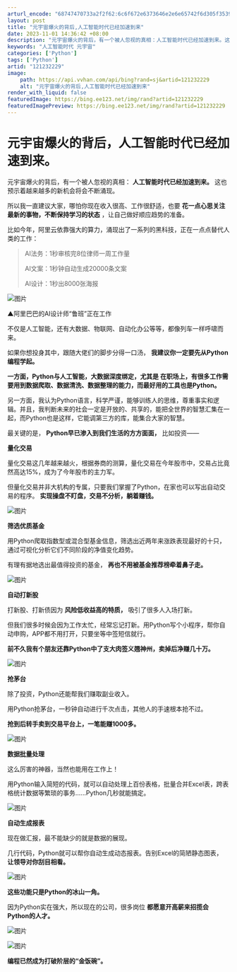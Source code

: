 ```yaml
---
arturl_encode: "68747470733a2f2f62:6c6f672e6373646e2e6e65742f6d305f35393939383434352f:61727469636c652f64657461696c732f313231323332323239"
layout: post
title: "元宇宙爆火的背后,人工智能时代已经加速到来"
date: 2023-11-01 14:36:42 +08:00
description: "元宇宙爆火的背后，有一个被人忽视的真相：人工智能时代已经加速到来。这也预示着越来越多的新机会将会不断"
keywords: "人工智能时代 元宇宙"
categories: ['Python']
tags: ['Python']
artid: "121232229"
image:
    path: https://api.vvhan.com/api/bing?rand=sj&artid=121232229
    alt: "元宇宙爆火的背后,人工智能时代已经加速到来"
render_with_liquid: false
featuredImage: https://bing.ee123.net/img/rand?artid=121232229
featuredImagePreview: https://bing.ee123.net/img/rand?artid=121232229
---
```


# 元宇宙爆火的背后，人工智能时代已经加速到来。

元宇宙爆火的背后，有一个被人忽视的真相：
**人工智能时代已经加速到来。**
这也预示着越来越多的新机会将会不断涌现。

所以我一直建议大家，哪怕你现在收入很高、工作很舒适，也要
**花一点心思关注最新的事物，不断保持学习的状态**
，让自己做好顺应趋势的准备。

比如今年，阿里云依靠强大的算力，涌现出了一系列的黑科技，正在一点点替代人类的工作：

> AI法务：1秒审核完8位律师一周工作量
>
> AI文案：1秒钟自动生成20000条文案
>
> AI设计：1秒出8000张海报

![图片](https://i-blog.csdnimg.cn/blog_migrate/085de6e16148c2bb1d4e8416b8df0053.gif)

▲阿里巴巴的AI设计师“鲁班”正在工作

不仅是人工智能，还有大数据、物联网、自动化办公等等，都像列车一样呼啸而来。

如果你想投身其中，跟随大佬们的脚步分得一口汤，
**我建议你一定要先从Python编程学起。**

**一方面，Python与人工智能，大数据深度绑定，尤其是**
**在职场上，有很多工作需要用到数据爬取、数据清洗、数据整理的能力，而最好用的工具也是Python。**

另一方面，我认为Python语言，科学严谨，能够训练人的思维，尊重事实和逻辑。并且，我判断未来的社会一定是开放的、共享的，能把全世界的智慧汇集在一起，而Python也是这样，它能调第三方的库，能集合大家的智慧。

最关键的是，
**Python早已渗入到我们生活的方方面面，**
比如投资——

**量化交易**

量化交易这几年越来越火，根据券商的测算，量化交易在今年股市中，交易占比竟然高达15%，成为了今年股市的主力军。

但量化交易并非大机构的专属，只要我们掌握了Python，在家也可以写出自动交易的程序。
**实现操盘不盯盘，交易不分析，躺着赚钱。**

![图片](https://i-blog.csdnimg.cn/blog_migrate/e3c308a293a3b45901ca385f89c12b3d.gif)

**筛选优质基金**

用Python爬取指数型或混合型基金信息，筛选出近两年来涨跌表现最好的十只，通过可视化分析它们不同阶段的净值变化趋势。

有理有据地选出最值得投资的基金，
**再也不用被基金推荐榜牵着鼻子走。**

![图片](https://i-blog.csdnimg.cn/blog_migrate/3408b7c8be021292185afcfbbd006f30.gif)

**自动打新股**

打新股、打新债因为
**风险低收益高的特质，**
吸引了很多人入场打新。

但我们很多时候会因为工作太忙，经常忘记打新。用Python写个小程序，帮你自动申购，APP都不用打开，只要坐等中签短信就行。

**前不久我有个朋友还靠Python中了支大肉签义翘神州，卖掉后净赚几十万。**

![图片](https://i-blog.csdnimg.cn/blog_migrate/9a63193d7d666c9a28b2b01d302959a4.gif)

**抢茅台**

除了投资，Python还能帮我们赚取副业收入。

用Python抢茅台，一秒钟自动进行千次点击，其他人的手速根本抢不过。

**抢到后转手卖到交易平台上，一笔能赚1000多。**

![图片](https://i-blog.csdnimg.cn/blog_migrate/5c74fee516d6021e763799323b5104c3.gif)

**数据批量处理**

这么厉害的神器，当然也能用在工作上！

用Python输入简短的代码，就可以自动处理上百份表格，批量合并Excel表，跨表格统计数据等繁琐的事务......Python几秒就能搞定。

![图片](https://i-blog.csdnimg.cn/blog_migrate/7465baed89a5f803c823a593336b3dcb.gif)

**自动生成报表**

现在做汇报，最不能缺少的就是数据的展现。

几行代码，Python就可以帮你自动生成动态报表。告别Excel的简陋静态图表，
**让领导对你刮目相看。**

![图片](https://i-blog.csdnimg.cn/blog_migrate/686b95c7f62b1cbce406c0fe0bbde537.gif)

**这些功能只是Python的冰山一角。**

因为Python实在强大，所以现在的公司，很多岗位
**都愿意开高薪来招揽会Python的人才。**

![图片](https://i-blog.csdnimg.cn/blog_migrate/489420376cd864126da7425e21508b7a.png)

![图片](https://i-blog.csdnimg.cn/blog_migrate/b21268d83ab6be23a13cdb211d99e194.png)

****编程已然成为打破阶层的“金饭碗”。****